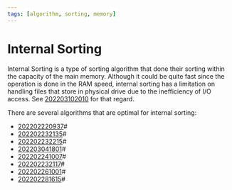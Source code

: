 ```yaml
---
tags: [algorithm, sorting, memory]
---
```


# Internal Sorting

Internal Sorting is a type of sorting algorithm that done their sorting within
the capacity of the main memory. Although it could be quite fast since the
operation is done in the RAM speed, internal sorting has a limitation on
handling files that store in physical drive due to the inefficiency of I/O
access. See [202203102010](202203102010.md) for that regard.

There are several algorithms that are optimal for internal sorting:
- [202202220937](202202220937.md)#
- [202202232135](202202232135.md)#
- [202202232215](202202232215.md)#
- [202203041801](202203041801.md)#
- [202202241007](202202241007.md)#
- [202202232117](202202232117.md)#
- [202202261001](202202261001.md)#
- [202202281615](202202281615.md)#
